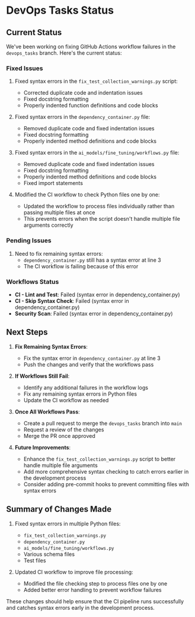 # DevOps Tasks Status

## Current Status

We've been working on fixing GitHub Actions workflow failures in the `devops_tasks` branch. Here's the current status:

### Fixed Issues
1. Fixed syntax errors in the `fix_test_collection_warnings.py` script:
   - Corrected duplicate code and indentation issues
   - Fixed docstring formatting
   - Properly indented function definitions and code blocks

2. Fixed syntax errors in the `dependency_container.py` file:
   - Removed duplicate code and fixed indentation issues
   - Fixed docstring formatting
   - Properly indented method definitions and code blocks

3. Fixed syntax errors in the `ai_models/fine_tuning/workflows.py` file:
   - Removed duplicate code and fixed indentation issues
   - Fixed docstring formatting
   - Properly indented method definitions and code blocks
   - Fixed import statements

4. Modified the CI workflow to check Python files one by one:
   - Updated the workflow to process files individually rather than passing multiple files at once
   - This prevents errors when the script doesn't handle multiple file arguments correctly

### Pending Issues
1. Need to fix remaining syntax errors:
   - `dependency_container.py` still has a syntax error at line 3
   - The CI workflow is failing because of this error

### Workflows Status

- **CI - Lint and Test**: Failed (syntax error in dependency_container.py)
- **CI - Skip Syntax Check**: Failed (syntax error in dependency_container.py)
- **Security Scan**: Failed (syntax error in dependency_container.py)

## Next Steps

1. **Fix Remaining Syntax Errors**:
   - Fix the syntax error in `dependency_container.py` at line 3
   - Push the changes and verify that the workflows pass

2. **If Workflows Still Fail**:
   - Identify any additional failures in the workflow logs
   - Fix any remaining syntax errors in Python files
   - Update the CI workflow as needed

3. **Once All Workflows Pass**:
   - Create a pull request to merge the `devops_tasks` branch into `main`
   - Request a review of the changes
   - Merge the PR once approved

4. **Future Improvements**:
   - Enhance the `fix_test_collection_warnings.py` script to better handle multiple file arguments
   - Add more comprehensive syntax checking to catch errors earlier in the development process
   - Consider adding pre-commit hooks to prevent committing files with syntax errors

## Summary of Changes Made

1. Fixed syntax errors in multiple Python files:
   - `fix_test_collection_warnings.py`
   - `dependency_container.py`
   - `ai_models/fine_tuning/workflows.py`
   - Various schema files
   - Test files

2. Updated CI workflow to improve file processing:
   - Modified the file checking step to process files one by one
   - Added better error handling to prevent workflow failures

These changes should help ensure that the CI pipeline runs successfully and catches syntax errors early in the development process.
